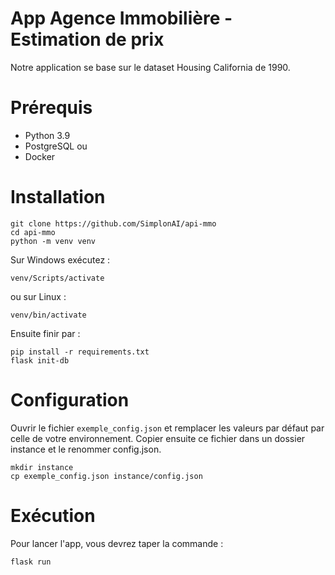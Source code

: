 # App Agence Immobilière - Estimation de prix

Notre application se base sur le dataset Housing California de 1990.

# Prérequis
* Python 3.9
* PostgreSQL
ou
* Docker

# Installation
```shell
git clone https://github.com/SimplonAI/api-mmo
cd api-mmo
python -m venv venv
```
Sur Windows exécutez :
```shell
venv/Scripts/activate
```
ou sur Linux :
```shell
venv/bin/activate
```
Ensuite finir par :
```
pip install -r requirements.txt
flask init-db
```

# Configuration
Ouvrir le fichier `exemple_config.json` et remplacer les valeurs par défaut par celle de votre environnement. Copier ensuite ce fichier dans un dossier instance et le renommer config.json.
```shell
mkdir instance
cp exemple_config.json instance/config.json
```

# Exécution
Pour lancer l'app, vous devrez taper la commande :
```shell
flask run
```
